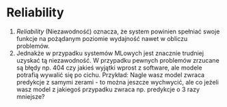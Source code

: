 # Reliability
1. *Reliability* (Niezawodność) oznacza, że system powinien spełniać swoje funkcje na pożądanym poziomie wydajność nawet w obliczu problemów.
2. Jednakże w przypadku systemów MLowych jest znacznie trudniej uzyskać tą niezawodność. W przypadku pewnych problemów zrzucane są błędy np. 404 czy jakieś wyjątki wprost z software, ale modele potrafią wywalić się po cichu. Przykład: Nagle wasz model zwraca predykcje z samymi zerami - to można jeszcze wychwycić, ale co jeżeli wasz model z jakiegoś przypadku zwraca np. predykcje o 3 razy mniejsze?
